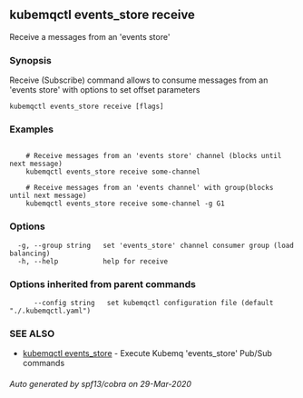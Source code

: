 ## kubemqctl events_store receive

Receive a messages from an 'events store'

### Synopsis

Receive (Subscribe) command allows to consume messages from an 'events store' with options to set offset parameters

```
kubemqctl events_store receive [flags]
```

### Examples

```

	# Receive messages from an 'events store' channel (blocks until next message)
	kubemqctl events_store receive some-channel

	# Receive messages from an 'events channel' with group(blocks until next message)
	kubemqctl events_store receive some-channel -g G1

```

### Options

```
  -g, --group string   set 'events_store' channel consumer group (load balancing)
  -h, --help           help for receive
```

### Options inherited from parent commands

```
      --config string   set kubemqctl configuration file (default "./.kubemqctl.yaml")
```

### SEE ALSO

* [kubemqctl events_store](kubemqctl_events_store.md)	 - Execute Kubemq 'events_store' Pub/Sub commands

###### Auto generated by spf13/cobra on 29-Mar-2020

